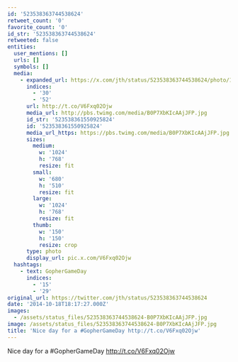 ```yaml
---
id: '523538363744538624'
retweet_count: '0'
favorite_count: '0'
id_str: '523538363744538624'
retweeted: false
entities:
  user_mentions: []
  urls: []
  symbols: []
  media:
    - expanded_url: https://x.com/jth/status/523538363744538624/photo/1
      indices:
        - '30'
        - '52'
      url: http://t.co/V6Fxq02Ojw
      media_url: http://pbs.twimg.com/media/B0P7XbKIcAAjJFP.jpg
      id_str: '523538361550925824'
      id: '523538361550925824'
      media_url_https: https://pbs.twimg.com/media/B0P7XbKIcAAjJFP.jpg
      sizes:
        medium:
          w: '1024'
          h: '768'
          resize: fit
        small:
          w: '680'
          h: '510'
          resize: fit
        large:
          w: '1024'
          h: '768'
          resize: fit
        thumb:
          w: '150'
          h: '150'
          resize: crop
      type: photo
      display_url: pic.x.com/V6Fxq02Ojw
  hashtags:
    - text: GopherGameDay
      indices:
        - '15'
        - '29'
original_url: https://twitter.com/jth/status/523538363744538624
date: '2014-10-18T18:17:27.000Z'
images:
  - /assets/status_files/523538363744538624-B0P7XbKIcAAjJFP.jpg
image: /assets/status_files/523538363744538624-B0P7XbKIcAAjJFP.jpg
title: 'Nice day for a #GopherGameDay http://t.co/V6Fxq02Ojw'
---
```


Nice day for a #GopherGameDay http://t.co/V6Fxq02Ojw